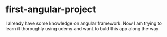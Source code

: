 # first-angular-project
I already have some knowledge on angular framework. Now I am trying to learn it thoroughly using udemy and want to buld this app along the way
